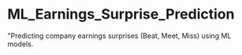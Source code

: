 # ML_Earnings_Surprise_Prediction
"Predicting company earnings surprises (Beat, Meet, Miss) using ML models.

